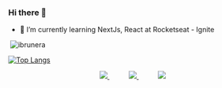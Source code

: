 ### Hi there 👋

- 🌱 I’m currently learning NextJs, React at Rocketseat - Ignite

<p>&nbsp;<img align="justify" src="https://github-readme-stats.vercel.app/api?username=ibrunera&show_icons=true&locale=en&=true&theme=dark" alt="ibrunera" /></p>

[![Top Langs](https://github-readme-stats.vercel.app/api/top-langs/?username=ibrunera&layout=compact&how_icons=true&theme=dark&hide=java,objectivec)](https://github.com/anuraghazra/github-readme-stats)

<p align="center">
    <a href="https://github.com/ibrunera">
        <img  src="https://img.shields.io/badge/github-%23100000.svg?&style=for-the-badge&logo=github&logoColor=white">
    </a>
    &nbsp;&nbsp;&nbsp;&nbsp;&nbsp;&nbsp;&nbsp;&nbsp;&nbsp;
    <a href="bteixeira010@gmail.com">
        <img src="https://img.shields.io/badge/gmail-D14836?&style=for-the-badge&logo=gmail&logoColor=white&link=mailto:lucas.f.dib@gmail.com">
    </a>
    &nbsp;&nbsp;&nbsp;&nbsp;&nbsp;&nbsp;&nbsp;&nbsp;&nbsp;
    <a href="https://www.linkedin.com/in/bteixeira-silva/">
        <img src="https://img.shields.io/badge/linkedin-%230077B5.svg?&style=for-the-badge&logo=linkedin&logoColor=white">
    </a>
</p>
